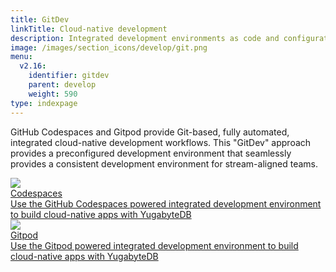 ```yaml
---
title: GitDev
linkTitle: Cloud-native development
description: Integrated development environments as code and configuration
image: /images/section_icons/develop/git.png
menu:
  v2.16:
    identifier: gitdev
    parent: develop
    weight: 590
type: indexpage
---
```


GitHub Codespaces and Gitpod provide Git-based, fully automated, integrated cloud-native development workflows. This "GitDev" approach provides a preconfigured development environment that seamlessly provides a consistent development environment for stream-aligned teams.

<div class="row">
  <div class="col-12 col-md-6 col-lg-12 col-xl-6">
    <a class="section-link icon-offset" href="codespaces/">
      <div class="head">
        <img class="icon" src="/images/develop/gitdev/codespace/codespace.png" aria-hidden="true" />
      <div class="title">Codespaces</div>
      </div>
      <div class="body">
        Use the GitHub Codespaces powered integrated development environment to build cloud-native apps with YugabyteDB
      </div>
    </a>
  </div>

  <div class="col-12 col-md-6 col-lg-12 col-xl-6">
    <a class="section-link icon-offset" href="gitpod/">
      <div class="head">
        <img class="icon" src="/images/develop/gitdev/gitpod/gitpod.png" aria-hidden="true" />
      <div class="title">Gitpod</div>
      </div>
      <div class="body">
        Use the Gitpod powered integrated development environment to build cloud-native apps with YugabyteDB
      </div>
    </a>
  </div>
</div>
